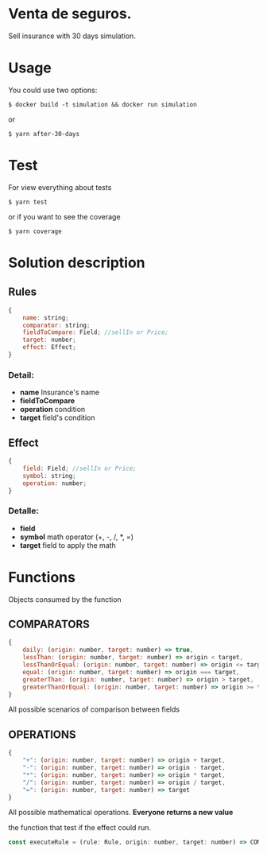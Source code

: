 # Venta de seguros.

Sell insurance with 30 days simulation.

# Usage

You could use two options:

```
$ docker build -t simulation && docker run simulation
```

or

```
$ yarn after-30-days
```

# Test

For view everything about tests

```
$ yarn test
```

or if you want to see the coverage

```
$ yarn coverage
```

# Solution description

## Rules

```js
{
    name: string;
    comparator: string;
    fieldToCompare: Field; //sellIn or Price;
    target: number;
    effect: Effect;
}
```

### Detail:

-   **name** Insurance's name
-   **fieldToCompare**
-   **operation** condition
-   **target** field's condition

## Effect

```js
{
    field: Field; //sellIn or Price;
    symbol: string;
    operation: number;
}
```

### Detalle:

-   **field**
-   **symbol** math operator (+, -, /, \*, =)
-   **target** field to apply the math

# Functions

Objects consumed by the function

## COMPARATORS

```js
{
    daily: (origin: number, target: number) => true,
    lessThan: (origin: number, target: number) => origin < target,
    lessThanOrEqual: (origin: number, target: number) => origin <= target,
    equal: (origin: number, target: number) => origin === target,
    greaterThan: (origin: number, target: number) => origin > target,
    greaterThanOrEqual: (origin: number, target: number) => origin >= target
}
```

All possible scenarios of comparison between fields

## OPERATIONS

```js
{
    "+": (origin: number, target: number) => origin + target,
    "-": (origin: number, target: number) => origin - target,
    "*": (origin: number, target: number) => origin * target,
    "/": (origin: number, target: number) => origin / target,
    "=": (origin: number, target: number) => target
}
```

All possible mathematical operations. **Everyone returns a new value**

the function that test if the effect could run.

```js
const executeRule = (rule: Rule, origin: number, target: number) => COMPARATORS[rule.operation](origin, target);
```
